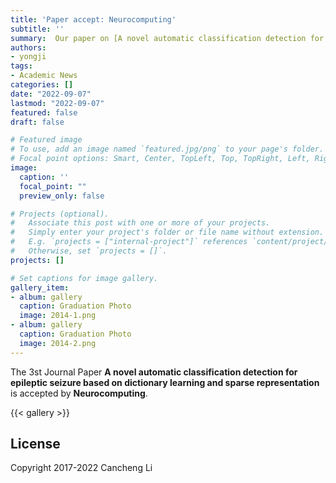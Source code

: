 ```yaml
---
title: 'Paper accept: Neurocomputing'
subtitle: ''
summary:  Our paper on [A novel automatic classification detection for epileptic seizure based on dictionary learning and sparse representation](https://www.sciencedirect.com/science/article/abs/pii/S0925231219317114) got accepted to Neurocomputing
authors:
- yongji
tags:
- Academic News
categories: []
date: "2022-09-07"
lastmod: "2022-09-07"
featured: false
draft: false

# Featured image
# To use, add an image named `featured.jpg/png` to your page's folder.
# Focal point options: Smart, Center, TopLeft, Top, TopRight, Left, Right, BottomLeft, Bottom, BottomRight
image:
  caption: ''
  focal_point: ""
  preview_only: false

# Projects (optional).
#   Associate this post with one or more of your projects.
#   Simply enter your project's folder or file name without extension.
#   E.g. `projects = ["internal-project"]` references `content/project/deep-learning/index.md`.
#   Otherwise, set `projects = []`.
projects: []

# Set captions for image gallery.
gallery_item:
- album: gallery
  caption: Graduation Photo
  image: 2014-1.png
- album: gallery
  caption: Graduation Photo
  image: 2014-2.png
---
```


The 3st Journal Paper **A novel automatic classification detection for epileptic seizure based on dictionary learning and sparse representation** is accepted by **Neurocomputing**. 

{{< gallery >}}

## License

Copyright 2017-2022 Cancheng Li

